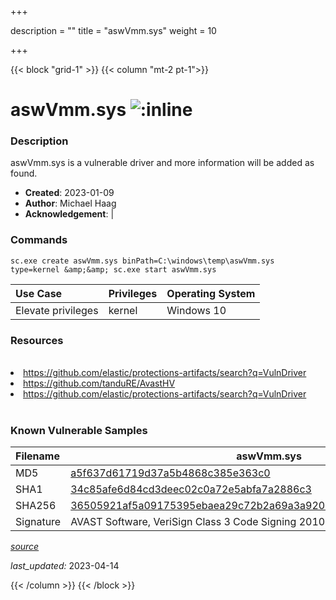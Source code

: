 +++

description = ""
title = "aswVmm.sys"
weight = 10

+++


{{< block "grid-1" >}}
{{< column "mt-2 pt-1">}}


# aswVmm.sys ![:inline](/images/twitter_verified.png) 


### Description

aswVmm.sys is a vulnerable driver and more information will be added as found.

- **Created**: 2023-01-09
- **Author**: Michael Haag
- **Acknowledgement**:  | [](https://twitter.com/)

### Commands

```
sc.exe create aswVmm.sys binPath=C:\windows\temp\aswVmm.sys type=kernel &amp;&amp; sc.exe start aswVmm.sys
```

| Use Case | Privileges | Operating System | 
|:---- | ---- | ---- |
| Elevate privileges | kernel | Windows 10 |

### Resources
<br>
<li><a href=" https://github.com/elastic/protections-artifacts/search?q=VulnDriver"> https://github.com/elastic/protections-artifacts/search?q=VulnDriver</a></li>
<li><a href="https://github.com/tanduRE/AvastHV">https://github.com/tanduRE/AvastHV</a></li>
<li><a href="https://github.com/elastic/protections-artifacts/search?q=VulnDriver">https://github.com/elastic/protections-artifacts/search?q=VulnDriver</a></li>
<br>

### Known Vulnerable Samples

| Filename | aswVmm.sys |
|:---- | ---- | 
| MD5 | <a href="https://www.virustotal.com/gui/file/a5f637d61719d37a5b4868c385e363c0">a5f637d61719d37a5b4868c385e363c0</a> |
| SHA1 | <a href="https://www.virustotal.com/gui/file/34c85afe6d84cd3deec02c0a72e5abfa7a2886c3">34c85afe6d84cd3deec02c0a72e5abfa7a2886c3</a> |
| SHA256 | <a href="https://www.virustotal.com/gui/file/36505921af5a09175395ebaea29c72b2a69a3a9204384a767a5be8a721f31b10">36505921af5a09175395ebaea29c72b2a69a3a9204384a767a5be8a721f31b10</a> |
| Signature | AVAST Software, VeriSign Class 3 Code Signing 2010 CA, VeriSign   |


[*source*](https://github.com/magicsword-io/LOLDrivers/tree/main/yaml/aswvmm.yaml)

*last_updated:* 2023-04-14








{{< /column >}}
{{< /block >}}
